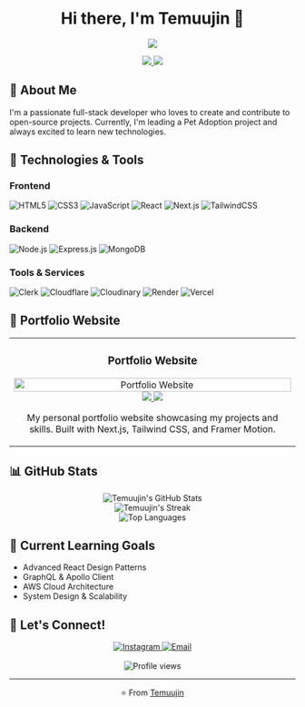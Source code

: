 <h1 align="center">Hi there, I'm Temuujin 👋</h1>

<p align="center">
  <img src="https://readme-typing-svg.herokuapp.com/?lines=Full-stack+Developer;Open+Source+Enthusiast;Always+learning+new+things&font=Fira%20Code&center=true&width=380&height=50&duration=4000&pause=1000">
</p>

<div align="center">
  <a href="mailto:mkae.dev@gmail.com">
    <img src="https://img.shields.io/badge/Email-mkae.dev%40gmail.com-blue?style=for-the-badge&logo=gmail&logoColor=white">
  </a>
  <a href="https://instagram.com/mkae8">
    <img src="https://img.shields.io/badge/Instagram-@mkae8-E4405F?style=for-the-badge&logo=instagram&logoColor=white">
  </a>
</div>

## 🚀 About Me

I'm a passionate full-stack developer who loves to create and contribute to open-source projects. Currently, I'm leading a Pet Adoption project and always excited to learn new technologies.

## 🔧 Technologies & Tools

### Frontend
![HTML5](https://img.shields.io/badge/-HTML5-E34F26?style=flat-square&logo=html5&logoColor=white)
![CSS3](https://img.shields.io/badge/-CSS3-1572B6?style=flat-square&logo=css3&logoColor=white)
![JavaScript](https://img.shields.io/badge/-JavaScript-F7DF1E?style=flat-square&logo=javascript&logoColor=black)
![React](https://img.shields.io/badge/-React-61DAFB?style=flat-square&logo=react&logoColor=black)
![Next.js](https://img.shields.io/badge/-Next.js-000000?style=flat-square&logo=next.js&logoColor=white)
![TailwindCSS](https://img.shields.io/badge/-Tailwind_CSS-38B2AC?style=flat-square&logo=tailwind-css&logoColor=white)

### Backend
![Node.js](https://img.shields.io/badge/-Node.js-339933?style=flat-square&logo=node.js&logoColor=white)
![Express.js](https://img.shields.io/badge/-Express.js-000000?style=flat-square&logo=express&logoColor=white)
![MongoDB](https://img.shields.io/badge/-MongoDB-47A248?style=flat-square&logo=mongodb&logoColor=white)

### Tools & Services
![Clerk](https://img.shields.io/badge/-Clerk-4B5563?style=flat-square&logo=clerk&logoColor=white)
![Cloudflare](https://img.shields.io/badge/-Cloudflare-F38020?style=flat-square&logo=cloudflare&logoColor=white)
![Cloudinary](https://img.shields.io/badge/-Cloudinary-3448C5?style=flat-square&logo=cloudinary&logoColor=white)
![Render](https://img.shields.io/badge/-Render-46E3B7?style=flat-square&logo=render&logoColor=white)
![Vercel](https://img.shields.io/badge/-Vercel-000000?style=flat-square&logo=vercel&logoColor=white)

## 🌟 Portfolio Website

<div align="center">
  <table>
    <tr>
      <td align="center" width="50%">
        <h3>Portfolio Website</h3>
        <a href="https://temuujin-portfolio.vercel.app" target="_blank">
          <img src="/placeholder.svg?height=300&width=600" width="100%" alt="Portfolio Website">
        </a>
        <br>
        <span>
          <a href="https://github.com/mkae8/Temuujin-Portfolio" target="_blank">
            <img src="https://img.shields.io/badge/-Repository-000?style=for-the-badge&logo=github&logoColor=white">
          </a>
          <a href="https://temuujin-portfolio.vercel.app" target="_blank">
            <img src="https://img.shields.io/badge/-Live_Demo-FF5722?style=for-the-badge&logo=vercel&logoColor=white">
          </a>
        </span>
        <p>My personal portfolio website showcasing my projects and skills. Built with Next.js, Tailwind CSS, and Framer Motion.</p>
      </td>
    </tr>
  </table>
</div>

## 📊 GitHub Stats

<div align="center">
  <img src="https://github-readme-stats.vercel.app/api?username=mkae8&show_icons=true&theme=radical&hide_border=true&count_private=true" alt="Temuujin's GitHub Stats" />
</div>

<div align="center">
  <img src="https://github-readme-streak-stats.herokuapp.com/?user=mkae8&theme=radical&hide_border=true" alt="Temuujin's Streak" />
</div>

<div align="center">
  <img src="https://github-readme-stats.vercel.app/api/top-langs/?username=mkae8&layout=compact&theme=radical&hide_border=true" alt="Top Languages" />
</div>

## 🌱 Current Learning Goals

- Advanced React Design Patterns
- GraphQL & Apollo Client
- AWS Cloud Architecture
- System Design & Scalability

## 💬 Let's Connect!

<div align="center">
  <a href="https://instagram.com/mkae8">
    <img src="https://img.shields.io/badge/-Instagram-E4405F?style=for-the-badge&logo=instagram&logoColor=white" alt="Instagram" />
  </a>
  <a href="mailto:mkae.dev@gmail.com">
    <img src="https://img.shields.io/badge/-Email-D14836?style=for-the-badge&logo=gmail&logoColor=white" alt="Email" />
  </a>
</div>

<br>

<div align="center">
  <img src="https://komarev.com/ghpvc/?username=mkae8&color=blueviolet&style=for-the-badge&label=Profile+Views" alt="Profile views" />
</div>

---

<p align="center">⭐️ From <a href="https://github.com/mkae8">Temuujin</a></p>
